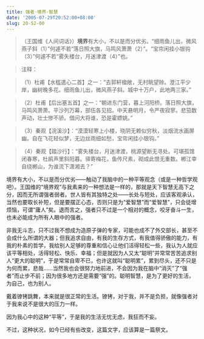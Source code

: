 ```yaml
---
title: 强者·境界·智慧
date: '2005-07-29T20:52:00+08:00'
slug: 20-52-00
---
```


> （王国维《人间词话》）**境界**有大小，不以是而分优劣。“细雨鱼儿出，微风燕子斜（1）”何遽不若“落日照大旗，马鸣风萧萧（2）”。“宝帘闲挂小银钩（3）”何遽不若“雾失楼台，月迷津渡（4）”也。

> 注释：

> （1）杜甫【水槛遣心二首】之一：“去郭轩楹敞，无村眺望赊。澄江平少岸，幽树晚多花。细雨鱼儿出，微风燕子斜。城中十万户，此地两三家。”

> （2）杜甫【后出塞五首】之一：“朝进东门营，暮上河阳桥。落日照大旗，马鸣风萧萧。平沙列万幕，部伍各见招。中天悬明月，令严夜寂寥。悲笳数声动，壮士惨不骄。借问大将谁，恐是霍嫖姚。”

> （3）秦观【浣溪沙】：“漠漠轻寒上小楼，晓阴无赖似穷秋，淡烟流水画屏幽。自在飞花轻似梦，无边丝雨细如愁，宝帘闲挂小银钩。”

> （4）秦观【踏沙行】：“雾失楼台，月迷津渡，桃源望断无寻处。可堪孤馆闭春寒，杜鹃声里斜阳暮。驿寄梅花，鱼传尺素，砌成此恨无重数。郴江幸自绕郴山，为谁流下潇湘去？”

境界有大小，不以是而分优劣——触动了我脑中的一种平等观念（或是一种哲学观吧）。王国维的“境界观”与我素来的一种想法是一样的，那就是天下智慧无高下之分，因而无所谓强者弱者。世人皆有其独特之处——长处与短处，应该客观承认，当然也要取长补短，但是要摆正心态，否则只是为“爱智慧”而“爱智慧”，只会徒增烦恼，可谓“庸人”矣。退而言之，强者只不过是一个相对的概念，咬牙奋斗一生，也未必能成为所有人眼中的强者。


非我无斗志，只不过我不想成为造原子弹的专家，可能也成不了外交部长，甚至不会成什么所谓的大器；但我追求自由，有我的生存方式，有我值得骄傲的能力，有我的朴素的哲学，我给别人足够的尊重和信心让他们活得轻松一些，我认为人就应该平等相处，活得轻松、快乐、幸福；但是就因为人又太“聪明”并常常苦苦追求别人“更大的聪明”，于是常常自卑不已，也许这就叫“聪明累”，累到尽头，还不只是为何而累，悲哉……当然我也会很努力地前进，不会因为我在脑中“消灭”了“强者”而止步不前；因为很多地方还是需要“强”的。聪明智慧，是为了更好的生活，为自己，也为别人。


戴着镣铐跳舞，本来就是很正常的生活。镣铐，对于我，并不是负担，就像强者对于我来说不是很大的压力一样。


因为我心中的这种“平等”，于是我的生活无忧无虑，我狂而不妄。


不过，这种状况，如今已经有些改变，这篇文字，应该算是一篇祭文。
